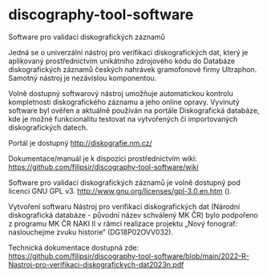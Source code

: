 # discography-tool-software
Software pro validaci diskografických záznamů


Jedná se o univerzální nástroj pro verifikaci diskografických dat, který je aplikovaný prostřednictvím unikátního zdrojového kódu do Databáze diskografických záznamů českých nahrávek gramofonové firmy Ultraphon. Samotný nástroj je nezávislou komponentou. 

Volně dostupný softwarový nástroj umožňuje automatickou kontrolu kompletnosti diskografického záznamu a jeho online opravy. Vyvinutý software byl ověřen a aktuálně používán na portále Diskografická databáze, kde je možné funkcionalitu testovat na vytvořených či importovaných diskografických datech.

Portál je dostupný http://diskografie.nm.cz/

Dokumentace/manuál je k dispozici prostřednictvím wiki: https://github.com/filipsir/discography-tool-software/wiki

Software pro validaci diskografických záznamů je volně dostupný pod licenci GNU GPL v3. http://www.gnu.org/licenses/gpl-3.0.en.htm ().

Vytvoření softwaru Nástroj pro verifikaci diskografických dat (Národní diskografická databáze - původní název schválený MK ČR) bylo podpořeno z programu MK ČR NAKI II v rámci realizace projektu „Nový fonograf: naslouchejme zvuku historie“ (DG18P02OVV032).

Technická dokumentace dostupná zde: 
https://github.com/filipsir/discography-tool-software/blob/main/2022-R-Nastroj-pro-verifikaci-diskografickych-dat2023n.pdf
